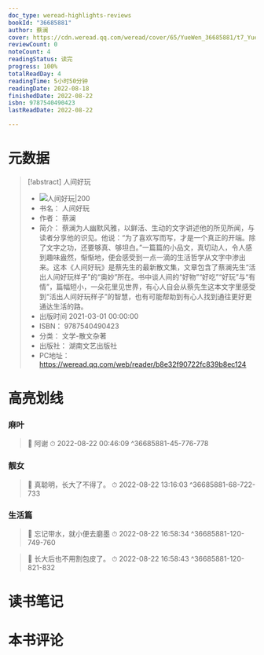 ```yaml
---
doc_type: weread-highlights-reviews
bookId: "36685881"
author: 蔡澜
cover: https://cdn.weread.qq.com/weread/cover/65/YueWen_36685881/t7_YueWen_36685881.jpg
reviewCount: 0
noteCount: 4
readingStatus: 读完
progress: 100%
totalReadDay: 4
readingTime: 5小时50分钟
readingDate: 2022-08-18
finishedDate: 2022-08-22
isbn: 9787540490423
lastReadDate: 2022-08-22

---
```

# 元数据
> [!abstract] 人间好玩
> - ![ 人间好玩|200](https://cdn.weread.qq.com/weread/cover/65/YueWen_36685881/t7_YueWen_36685881.jpg)
> - 书名： 人间好玩
> - 作者： 蔡澜
> - 简介： 蔡澜为人幽默风雅，以鲜活、生动的文字讲述他的所见所闻，与读者分享他的识见。他说：“为了喜欢写而写，才是一个真正的开端。除了文字之功，还要够真、够坦白。”一篇篇的小品文，真切动人，令人感到趣味盎然，惭惭地，便会感受到一点一滴的生活哲学从文字中渗出来。这本《人间好玩》是蔡先生的最新散文集，文章包含了蔡澜先生“活出人间好玩样子”的“奥妙”所在。书中谈人间的“好物”“好吃”“好玩”与“有情”，篇幅短小，一朵花里见世界，有心人自会从蔡先生这本文字里感受到“活出人间好玩样子”的智慧，也有可能帮助到有心人找到通往更好更通达生活的路。
> - 出版时间 2021-03-01 00:00:00
> - ISBN： 9787540490423
> - 分类： 文学-散文杂著
> - 出版社： 湖南文艺出版社
> - PC地址：https://weread.qq.com/web/reader/b8e32f90722fc839b8ec124

# 高亮划线

### 麻叶

> 📌 阿谢 
> ⏱ 2022-08-22 00:46:09 ^36685881-45-776-778

### 靓女

> 📌 真聪明，长大了不得了。 
> ⏱ 2022-08-22 13:16:03 ^36685881-68-722-733

### 生活篇

> 📌 忘记带水，就小便去磨墨 
> ⏱ 2022-08-22 16:58:34 ^36685881-120-749-760

> 📌 长大后也不用割包皮了。 
> ⏱ 2022-08-22 16:58:43 ^36685881-120-821-832

# 读书笔记

# 本书评论
